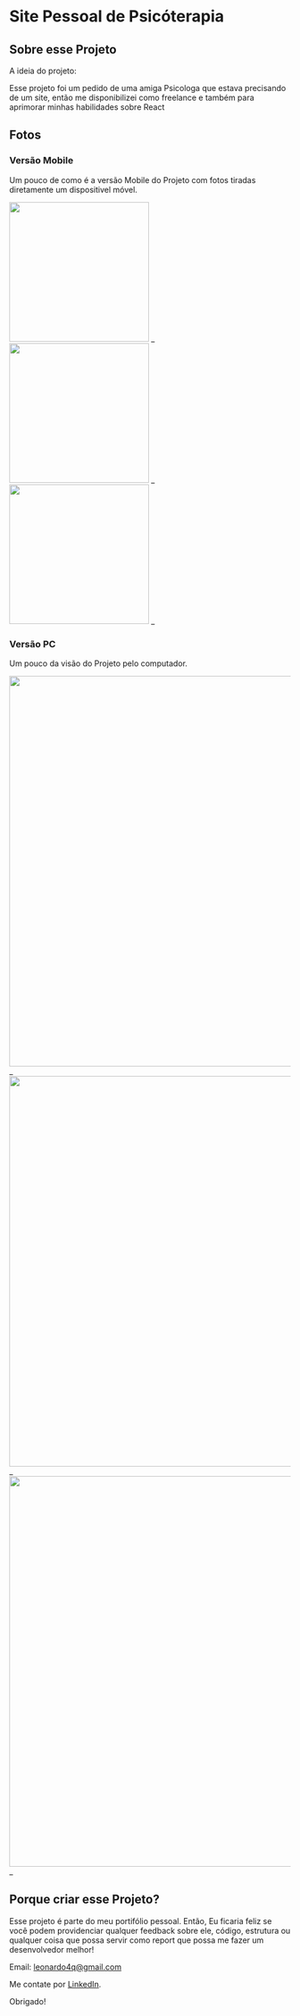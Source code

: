 
# Site Pessoal de Psicóterapia
## Sobre esse Projeto

A ideia do projeto:

Esse projeto foi um pedido de uma amiga Psicologa que estava precisando de um site, então me disponibilizei como freelance e também para aprimorar minhas habilidades sobre React

## Fotos

### Versão Mobile
Um pouco de como é a versão Mobile do Projeto com fotos tiradas diretamente um dispositivel móvel.

<img src="https://github.com/user-attachments/assets/d7b55174-5f24-47df-beb5-e52b686f1252" width="250" />  _
<img src="https://github.com/user-attachments/assets/41ee505d-0105-4128-978b-3e34a7b3bc3a" width="250" />  _
<img src="https://github.com/user-attachments/assets/23518859-c6ee-4176-8809-03b3bf3a9e30" width="250" />  _

### Versão PC
Um pouco da visão do Projeto pelo computador.

<img src="https://github.com/user-attachments/assets/01844e0f-1aa5-491e-bc93-a25e14df2fb6" width="700" /> _
<img src="https://github.com/user-attachments/assets/4c59dc66-fd0f-4afc-8213-f115b92cf85e" width="700" /> _
<img src="https://github.com/user-attachments/assets/7edfeaca-4890-4ea7-b414-48ec2ce95f1c" width="700" /> _

## Porque criar esse Projeto?

Esse projeto é parte do meu portifólio pessoal. Então, Eu ficaria feliz se você podem providenciar qualquer feedback sobre ele, código, estrutura ou qualquer coisa que possa servir como report que possa me fazer um desenvolvedor melhor!

Email: leonardo4q@gmail.com

Me contate por [LinkedIn](https://www.linkedin.com/in/leonardo-henrique-393383177/).

Obrigado!
